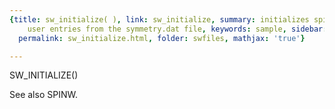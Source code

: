 ```yaml
---
{title: sw_initialize( ), link: sw_initialize, summary: initializes spinw by removing
    user entries from the symmetry.dat file, keywords: sample, sidebar: sw_sidebar,
  permalink: sw_initialize.html, folder: swfiles, mathjax: 'true'}

---
```

 
SW_INITIALIZE()
 
See also SPINW.
 

